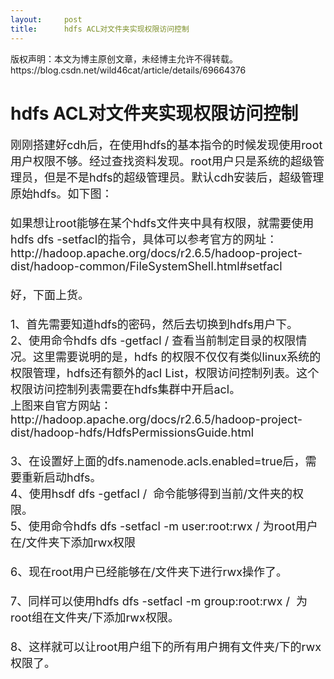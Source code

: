 ```yaml
---
layout:     post
title:      hdfs ACL对文件夹实现权限访问控制
---
```

<div id="article_content" class="article_content clearfix csdn-tracking-statistics" data-pid="blog" data-mod="popu_307" data-dsm="post">
								<div class="article-copyright">
					版权声明：本文为博主原创文章，未经博主允许不得转载。					https://blog.csdn.net/wild46cat/article/details/69664376				</div>
								            <link rel="stylesheet" href="https://csdnimg.cn/release/phoenix/template/css/ck_htmledit_views-f76675cdea.css">
						<div class="htmledit_views" id="content_views">
                
<h1>hdfs ACL对文件夹实现权限访问控制</h1>
<div><span style="font-size:18px;">刚刚搭建好cdh后，在使用hdfs的基本指令的时候发现使用root用户权限不够。经过查找资料发现。root用户只是系统的超级管理员，但是不是hdfs的超级管理员。默认cdh安装后，超级管理原始hdfs。如下图：</span></div>
<div><span style="font-size:18px;"><img src="https://img-blog.csdn.net/20170408082609222?watermark/2/text/aHR0cDovL2Jsb2cuY3Nkbi5uZXQvd2lsZDQ2Y2F0/font/5a6L5L2T/fontsize/400/fill/I0JBQkFCMA==/dissolve/70/gravity/Center" alt=""><br></span></div>
<div><span style="font-size:18px;"><br></span></div>
<div><span style="font-size:18px;">如果想让root能够在某个hdfs文件夹中具有权限，就需要使用hdfs dfs -setfacl的指令，具体可以参考官方的网址：</span></div>
<div><span style="font-size:18px;">http://hadoop.apache.org/docs/r2.6.5/hadoop-project-dist/hadoop-common/FileSystemShell.html#setfacl<br></span></div>
<div><span style="font-size:18px;"><br></span></div>
<div><span style="font-size:18px;">好，下面上货。</span></div>
<div><span style="font-size:18px;"><br></span></div>
<div><span style="font-size:18px;">1、首先需要知道hdfs的密码，然后去切换到hdfs用户下。</span></div>
<div><span style="font-size:18px;">2、使用命令hdfs dfs -getfacl / 查看当前制定目录的权限情况。这里需要说明的是，hdfs 的权限不仅仅有类似linux系统的权限管理，hdfs还有额外的acl List，权限访问控制列表。这个权限访问控制列表需要在hdfs集群中开启acl。</span></div>
<div><span style="font-size:18px;"><img src="https://img-blog.csdn.net/20170408082941036?watermark/2/text/aHR0cDovL2Jsb2cuY3Nkbi5uZXQvd2lsZDQ2Y2F0/font/5a6L5L2T/fontsize/400/fill/I0JBQkFCMA==/dissolve/70/gravity/Center" alt=""><br></span></div>
<div><span style="font-size:18px;">上图来自官方网站：</span></div>
<div><span style="font-size:18px;">http://hadoop.apache.org/docs/r2.6.5/hadoop-project-dist/hadoop-hdfs/HdfsPermissionsGuide.html<br></span></div>
<div><span style="font-size:18px;"><br></span></div>
<div><span style="font-size:18px;">3、在设置好上面的dfs.namenode.acls.enabled=true后，需要重新启动hdfs。</span></div>
<div><span style="font-size:18px;">4、使用hsdf dfs -getfacl /  命令能够得到当前/文件夹的权限。</span></div>
<div><span style="font-size:18px;"><img src="https://img-blog.csdn.net/20170408083307195?watermark/2/text/aHR0cDovL2Jsb2cuY3Nkbi5uZXQvd2lsZDQ2Y2F0/font/5a6L5L2T/fontsize/400/fill/I0JBQkFCMA==/dissolve/70/gravity/Center" alt=""><br></span></div>
<div><span style="font-size:18px;">5、使用命令hdfs dfs -setfacl -m user:root:rwx / 为root用户在/文件夹下添加rwx权限</span></div>
<div><span style="font-size:18px;"><img src="https://img-blog.csdn.net/20170408083524603?watermark/2/text/aHR0cDovL2Jsb2cuY3Nkbi5uZXQvd2lsZDQ2Y2F0/font/5a6L5L2T/fontsize/400/fill/I0JBQkFCMA==/dissolve/70/gravity/Center" alt=""><br></span></div>
<div><span style="font-size:18px;"><br></span></div>
<div><span style="font-size:18px;">6、现在root用户已经能够在/文件夹下进行rwx操作了。</span></div>
<div><span style="font-size:18px;"><br></span></div>
<div><span style="font-size:18px;">7、同样可以使用hdfs dfs -setfacl -m group:root:rwx /  为root组在文件夹/下添加rwx权限。</span></div>
<div><span style="font-size:18px;"><img src="https://img-blog.csdn.net/20170408083742641?watermark/2/text/aHR0cDovL2Jsb2cuY3Nkbi5uZXQvd2lsZDQ2Y2F0/font/5a6L5L2T/fontsize/400/fill/I0JBQkFCMA==/dissolve/70/gravity/Center" alt=""><br></span></div>
<div><span style="font-size:18px;"><br></span></div>
<div><span style="font-size:18px;">8、这样就可以让root用户组下的所有用户拥有文件夹/下的rwx权限了。</span></div>
<div><span style="font-size:18px;"><br></span></div>
<div><br></div>
            </div>
                </div>